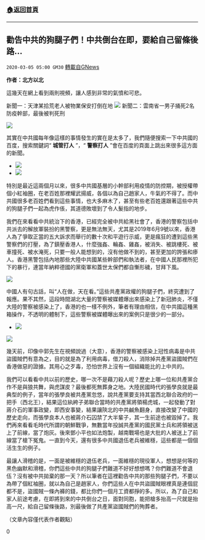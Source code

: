 ###  [:house:返回首頁](https://github.com/ourhimalayas/txt)
---

## 勸告中共的狗腿子們！中共倒台在即，要給自己留條後路&#8230;
`2020-03-05 05:00 GM30` [轉載自GNews](https://gnews.org/zh-hant/130864/)

**作者：北方以北**

這幾天在網上看到兩則視頻，讓人感到非常的氣憤和可悲。

新聞一：天津某拾荒老人被物業保安打倒在地
![](https://s3-ap-northeast-1.amazonaws.com/news.guo.offload.media/wp-content/uploads/2020/03/04022711/%E5%9B%BE%E7%89%871-24.png)
新聞二：雲南省一男子捅死2名防疫幹部，最後被判死刑

![](https://s3-ap-northeast-1.amazonaws.com/news.guo.offload.media/wp-content/uploads/2020/03/04022804/%E5%9B%BE%E7%89%872-22.png)

其實在中共國每年像這樣的事情發生的實在是太多了，我們隨便搜索一下中共國的百度，搜索關鍵詞“ **城管打人** ”，“ **警察打人** ”會在百度的頁面上跳出來很多這方面的新聞。

- ![](https://s3-ap-northeast-1.amazonaws.com/news.guo.offload.media/wp-content/uploads/2020/03/04022859/%E5%9B%BE%E7%89%873-17.png)
- ![](https://s3-ap-northeast-1.amazonaws.com/news.guo.offload.media/wp-content/uploads/2020/03/04022924/%E5%9B%BE%E7%89%874-13.png)


特別是最近這兩個月以來，很多中共國基層的小幹部利用疫情的防控期，被授權帶個小紅袖圈，在老百姓那裡耀武揚威，各個以為自己趙家人，牛氣的不得了。而中共國很多老百姓們看到這些事情，也大多麻木了，甚至有些老百姓還跟著這些中共的狗腿子們一起為虎作倀，其道德敗壞到了令人髮指的地步。

我們在來看看中共統治下的香港，已經完全被中共給黑社會了，香港的警察包括中共派去的解放軍裝扮的黑警察，更是無法無天，尤其是2019年6月9號以來，香港人為了爭取正當的五大訴求而舉行的數十次和平遊行示威，更是瘋狂的遭到這些黑警察們的打壓，為了鎮壓香港人，什麼強姦、輪姦、雞姦，被消失、被跳樓死、被車撞死、被水淹死，只要一般人能想到的，沒有他做不到的，甚至更加的誇張和瘆人。香港黑警包括內地那些大陸中共國某些幹部們和執法者，在中國人民那裡所犯下的暴行，連當年納粹德國的黨衛軍和蓋世太保們都自慚形穢，甘拜下風。

![](https://s3-ap-northeast-1.amazonaws.com/news.guo.offload.media/wp-content/uploads/2020/03/04023011/%E5%9B%BE%E7%89%875-7.png)

中國人有句古話，叫“人在做，天在看。”這些共產黨政權的狗腿子們，終究遭到了報應。果不其然，這段時間湖北大量的警察被媒體爆出來感染上了新冠肺炎，不僅大陸的警察被感染上了，香港的也一樣不例外，筆者有理由相信，在中共國這種黑箱操作，不透明的體制下，這些警察被媒體曝出來的案例只是很少的一部分。

- ![](https://s3-ap-northeast-1.amazonaws.com/news.guo.offload.media/wp-content/uploads/2020/03/04023109/%E5%9B%BE%E7%89%876-6.png)


![](https://s3-ap-northeast-1.amazonaws.com/news.guo.offload.media/wp-content/uploads/2020/03/04023123/%E5%9B%BE%E7%89%877-5.png)

幾天前，印像中郭先生在視頻說過（大意），香港的警察被感染上冠性病毒是中共盜國賊們有意為之，目的就是為了利用病毒，借刀殺人，消除掉共產黨盜國賊們在香港做惡的證據。其用心之歹毒，恐怕世界上沒有一個組織能比的上中共的。

我們可以看看中共以前的歷史，哪一次不是藉刀殺人呢？歷史上哪一位和共產黨合作不是與狼共舞，與虎謀皮？最後都死無葬身之地。大陸民國時代的張學良就是最典型的例子，當年的張學良被共產黨忽悠，說共產黨要支持其當西北聯合政府的一把手（西北王），結果這位紈絝子弟聯合當時的共產黨將領楊虎城，一起發動了對蔣介石的軍事政變，即西安事變，結果讓陝北的中共鹹魚翻身，直接改變了中國的歷史走向，而張學良本人也被蔣介石囚禁了大半輩子，其一生前途也被毀掉了。我們再來看看毛時代所謂的朝鮮戰爭，無數當年投誠共產黨的國民黨士兵和將領被送上了前線，當了炮灰。後來鄧小平也如法炮製，越南戰場也是大批的人被送上了前線當了槍下冤鬼。一直到今天，還有很多中共國退伍老兵被維穩，這些都是一個個活生生的例子。

最讓人滑稽的是，一面是被維穩的退伍老兵，一面維穩的現役軍人，想想是何等的黑色幽默和滑稽，你們這些中共的狗腿子們難道不好好想想嗎？你們難道不會退伍？沒有被中共拋棄的那一天？所以筆者在這裡勸告中共的那些狗腿子們，不要以為帶了個紅袖圈，就以為自己是趙家人，你們這些人在中共盜國賊眼裡真是連個屁都不是，盜國賊一條內褲的錢，都比你們一個月工資都掙的多。所以，為了自己和家人前途考慮，在即將到來的中共倒台之日，面對同胞，能把槍多抬高一尺就是抬高一尺，給自己留條後路，別最後做了共產黨盜國賊們的殉葬者。

（文章內容僅代表作者觀點）

0
